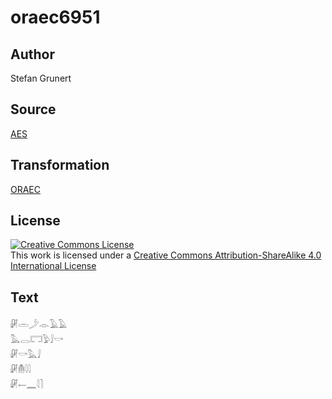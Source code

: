 # oraec6951

## Author

Stefan Grunert

## Source

[AES](https://github.com/simondschweitzer/aes)

## Transformation

[ORAEC](https://oraec.github.io/)

## License

<a rel="license" href="http://creativecommons.org/licenses/by-sa/4.0/"><img alt="Creative Commons License" style="border-width:0" src="https://i.creativecommons.org/l/by-sa/4.0/88x31.png" /></a><br />This work is licensed under a <a rel="license" href="http://creativecommons.org/licenses/by-sa/4.0/">Creative Commons Attribution-ShareAlike 4.0 International License</a>

## Text

𓏞𓏛𓌳𓁹𓄿𓄿<br>
𓅓𓂋𓉐𓅱𓄙𓎡<br>
𓏞𓎡𓅓𓄙<br>
𓏞𓄟𓇋𓇋<br>
𓏞𓍿𓈖𓇋𓍘<br>
